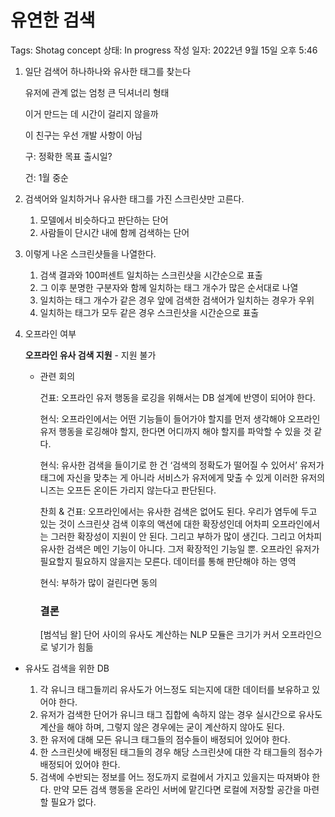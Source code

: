 # 유연한 검색

Tags: Shotag concept
상태: In progress
작성 일자: 2022년 9월 15일 오후 5:46

1. 일단 검색어 하나하나와 유사한 태그를 찾는다
    
    
    유저에 관계 없는 엄청 큰 딕셔너리 형태
    
    이거 만드는 데 시간이 걸리지 않을까
    
    이 친구는 우선 개발 사항이 아님
    
    구: 정확한 목표 출시일?
    
    건: 1월 중순
    
2. 검색어와 일치하거나 유사한 태그를 가진 스크린샷만 고른다.
    1. 모델에서 비슷하다고 판단하는 단어
    2. 사람들이 단시간 내에 함께 검색하는 단어
3. 이렇게 나온 스크린샷들을 나열한다.
    
    
    1. 검색 결과와 100퍼센트 일치하는 스크린샷을 시간순으로 표출
    2. 그 이후 분명한 구분자와 함께 일치하는 태그 개수가 많은 순서대로 나열
    3. 일치하는 태그 개수가 같은 경우 앞에 검색한 검색어가 일치하는 경우가 우위
    4. 일치하는 태그가 모두 같은 경우 스크린샷을 시간순으로 표출
4. 오프라인 여부
    
    
    **오프라인 유사 검색 지원** - 지원 불가
    
    - 관련 회의
        
        
        건표: 오프라인 유저 행동을 로깅을 위해서는 DB 설계에 반영이 되어야 한다. 
        
        현식: 오프라인에서는 어떤 기능들이 들어가야 할지를 먼저 생각해야 오프라인 유저 행동을 로깅해야 할지, 한다면 어디까지 해야 할지를 파악할 수 있을 것 같다.
        
        현식: 유사한 검색을 들이기로 한 건 ‘검색의 정확도가 떨어질 수 있어서’
        유저가 태그에 자신을 맞추는 게 아니라 서비스가 유저에게 맞출 수 있게
        이러한 유저의 니즈는 오프든 온이든 가리지 않는다고 판단된다. 
        
        찬희 & 건표: 오프라인에서는 유사한 검색은 없어도 된다. 우리가 염두에 두고 있는 것이 스크린샷 검색 이후의 액션에 대한 확장성인데 어차피 오프라인에서는 그러한 확장성이 지원이 안 된다. 그리고 부하가 많이 생긴다. 그리고 어차피 유사한 검색은 메인 기능이 아니다. 그저 확장적인 기능일 뿐. 오프라인 유저가 필요할지 필요하지 않을지는 모른다. 데이터를 통해 판단해야 하는 영역
        
        현식: 부하가 많이 걸린다면 동의
        
        ### 결론
        
        [범석님 왈] 단어 사이의 유사도 계산하는 NLP 모듈은 크기가 커서 오프라인으로 넣기가 힘듦
        

- 유사도 검색을 위한 DB
    
    
    1. 각 유니크 태그들끼리 유사도가 어느정도 되는지에 대한 데이터를 보유하고 있어야 한다.
    2. 유저가 검색한 단어가 유니크 태그 집합에 속하지 않는 경우 실시간으로 유사도 계산을 해야 하며, 그렇지 않은 경우에는 굳이 계산하지 않아도 된다.
    3. 한 유저에 대해 모든 유니크 태그들의 점수들이 배정되어 있어야 한다.
    4. 한 스크린샷에 배정된 태그들의 경우 해당 스크린샷에 대한 각 태그들의 점수가 배정되어 있어야 한다.
    5. 검색에 수반되는 정보를 어느 정도까지 로컬에서 가지고 있을지는 따져봐야 한다. 만약 모든 검색 행동을 온라인 서버에 맡긴다면 로컬에 저장할 공간을 마련할 필요가 없다.